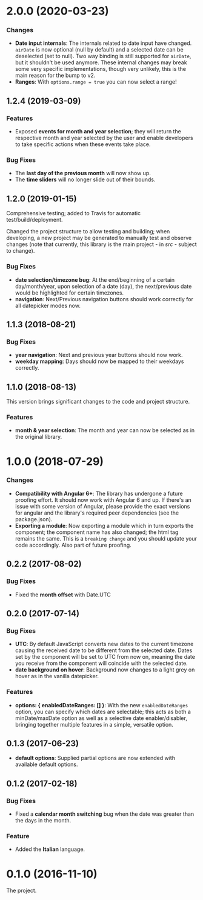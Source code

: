 # 2.0.0 (2020-03-23)   
    
### Changes    
    
* **Date input internals**: The internals related to date input have changed. `airDate` is now optional (null by default) and a selected date can be deselected (set to null). Two way binding is still supported for `airDate`, but it shouldn't be used anymore. These internal changes may break some very specific implementations, though very unlikely, this is the main reason for the bump to v2.
* **Ranges**: With `options.range = true` you can now select a range! 

## 1.2.4 (2019-03-09)

### Features
* Exposed **events for month and year selection**; they will return the respective month and year selected by the user and enable developers to take specific actions when these events take place.

### Bug Fixes
* The **last day of the previous month** will now show up.
* The **time sliders** will no longer slide out of their bounds.

## 1.2.0 (2019-01-15)

Comprehensive testing; added to Travis for automatic test/build/deployment.

Changed the project structure to allow testing and building; when developing, a new project may be generated to manually test and observe changes (note that currently, this library is the main project - in *src* - subject to change).

### Bug Fixes    

* **date selection/timezone bug**: At the end/beginning of a certain day/month/year, upon selection of a date (day), the next/previous date would be highlighted for certain timezones.
* **navigation**: Next/Previous navigation buttons should work correctly for all datepicker modes now.

## 1.1.3 (2018-08-21)

### Bug Fixes    

* **year navigation**: Next and previous year buttons should now work.
* **weekday mapping**: Days should now be mapped to their weekdays correctly.

## 1.1.0 (2018-08-13)

This version brings significant changes to the code and project structure.

### Features
* **month & year selection**: The month and year can now be selected as in the original library.
  
# 1.0.0 (2018-07-29)   
    
### Changes    
    
* **Compatibility with Angular 6+**: The library has undergone a future proofing effort. It should now work with Angular 6 and up. If there's an issue with some version of Angular, please provide the exact versions for angular and the library's required peer dependencies (see the package.json).  
* **Exporting a module**: Now exporting a module which in turn exports the component; the component name has also changed; the html tag remains the same. This is a `breaking change` and you should update your code accordingly. Also part of future proofing. 

## 0.2.2 (2017-08-02)    
    
### Bug Fixes    
    
* Fixed the **month offset** with Date.UTC 

## 0.2.0 (2017-07-14)    
    
### Bug Fixes    
    
* **UTC**: By default JavaScript converts new dates to the current timezone causing the received date to be different from the selected date. Dates set by the component will be set to UTC from now on, meaning the date you receive from the component will coincide with the selected date.
* **date background on hover**: Background now changes to a light grey on hover as in the vanilla datepicker. 
    
### Features    
    
* **options: { enabledDateRanges: [] }**: With the new `enabledDateRanges` option, you can specify which dates are selectable; this acts as both a minDate/maxDate option as well as a selective date enabler/disabler, bringing together multiple features in a simple, versatile option.

    
## 0.1.3 (2017-06-23)    
    
* **default options**: Supplied partial options are now extended with available default options.
    
## 0.1.2 (2017-02-18)    
    
### Bug Fixes    
    
* Fixed a **calendar month switching** bug when the date was greater than the days in the month.
    
### Feature    
    
* Added the **Italian** language.

# 0.1.0 (2016-11-10)

The project.
